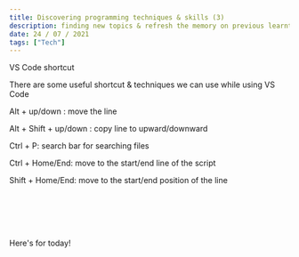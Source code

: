 ```yaml
---
title: Discovering programming techniques & skills (3)
description: finding new topics & refresh the memory on previous learnt skills
date: 24 / 07 / 2021
tags: ["Tech"]
---
```


<p>VS Code shortcut</p>
<p>There are some useful shortcut & techniques we can use while using VS Code</p>
<p>Alt + up/down : move the line</p>
<p>Alt + Shift + up/down : copy line to upward/downward</p>
<p>Ctrl + P: search bar for searching files</p>
<p>Ctrl + Home/End: move to the start/end line of the script</p>
<p>Shift + Home/End: move to the start/end position of the line</p>
<br/><br/><br/><br/>

<p>Here's for today!</p>
